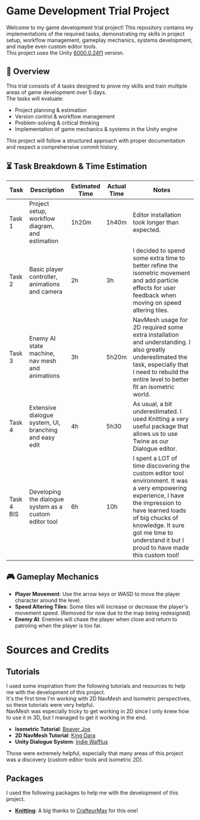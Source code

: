 # Game Development Trial Project
Welcome to my game development trial project! This repository contains my implementations of the required tasks, demonstrating my skills in project setup, workflow management, gameplay mechanics, systems development, and maybe even custom editor tools.  
This project uses the Unity [6000.0.24f1](https://unity.com/releases/editor/archive) version.

## 📝 Overview
This trial consists of 4 tasks designed to prove my skills and train multiple areas of game development over 5 days.  
The tasks will evaluate:

- Project planning & estimation  
- Version control & workflow management  
- Problem-solving & critical thinking  
- Implementation of game mechanics & systems in the Unity engine

This project will follow a structured approach with proper documentation and respect a comprehensive commit history.

## ⏳ Task Breakdown & Time Estimation
| Task | Description | Estimated Time | Actual Time | Notes |
|-|-|-|-|-|
|Task 1	|Project setup, workflow diagram, and estimation |1h20m| 1h40m	| Editor installation took longer than expected. |
|Task 2	|Basic player controller, animations and camera |2h | 3h | I decided to spend some extra time to better refine the isometric movement and add particle effects for user feedback when moving on speed altering tiles. |
|Task 3	|Enemy AI state machine, nav mesh and animations |3h | 5h20m | NavMesh usage for 2D required some extra installation and understanding. I also greatly underestimated the task, especially that I need to rebuild the entire level to better fit an isometric world.|
|Task 4	|Extensive dialogue system, UI, branching and easy edit |4h | 5h30 | As usual, a bit underestimated. I used Knitting a very useful package that allows us to use Twine as our Dialogue editor. |
|Task 4 BIS	| Developing the dialogue system as a custom editor tool |6h | 10h | I spent a LOT of time discovering the custom editor tool environment. It was a very empowering experience, I have the impression to have learned loads of big chucks of knowledge. It sure got me time to understand it but I proud to have made this custom tool!  |

## 🎮 Gameplay Mechanics
- **Player Movement**: Use the arrow keys or WASD to move the player character around the level.
- **Speed Altering Tiles**: Some tiles will increase or decrease the player's movement speed. (Removed for now due to the map being redesigned)
- **Enemy AI**: Enemies will chase the player when close and return to patroling when the player is too far.

# Sources and Credits
## Tutorials
I used some inspiration from the following tutorials and resources to help me with the development of this project.  
It's the first time I'm working with 2D NavMesh and Isometric perspectives, so these tutorials were very helpful.  
NavMesh was especially tricky to get working in 2D since I only knew how to use it in 3D, but I managed to get it working in the end.
- **Isometric Tutorial**: [Beaver Joe](https://www.youtube.com/watch?v=ruDXAXcgqmE)
- **2D NavMesh Tutorial**: [King Dara](https://www.youtube.com/watch?v=QktWJHEJYlU)
- **Unity Dialogue System**: [Indie Wafflus](https://www.youtube.com/watch?v=nvELzBYMK1U&list=PL0yxB6cCkoWK38XT4stSztcLueJ_kTx5f&index=1)

Those were extremely helpful, especially that many areas of this project was a discovery (custom editor tools and isometric 2D).

## Packages
I used the following packages to help me with the development of this project.  
- [**Knitting**](https://github.com/Crafteurmax/Knitting): A big thanks to [CrafteurMax](https://github.com/Crafteurmax/) for this one!

